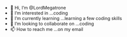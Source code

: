 - 👋 Hi, I’m @LordMegatrone
- 👀 I’m interested in ...coding
- 🌱 I’m currently learning ...learning a few coding skills
- 💞️ I’m looking to collaborate on ...coding 
- 📫 How to reach me ...on my email

<!---
LordMegatrone/LordMegatrone is a ✨ special ✨ repository because its `README.md` (this file) appears on your GitHub profile.
You can click the Preview link to take a look at your changes.
--->
